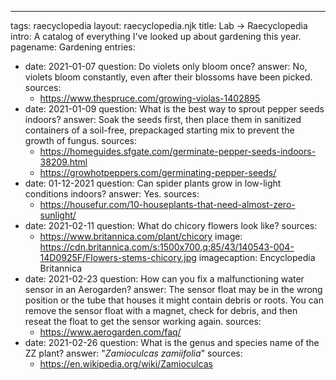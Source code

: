---
tags: raecyclopedia
layout: raecyclopedia.njk
title: Lab → Raecyclopedia
intro: A catalog of everything I've looked up about gardening this year.
pagename: Gardening
entries:
  - date: 2021-01-07
    question: Do violets only bloom once?
    answer: No, violets bloom constantly, even after their blossoms have been picked.
    sources: 
      - https://www.thespruce.com/growing-violas-1402895
  - date: 2021-01-09
    question: What is the best way to sprout pepper seeds indoors?
    answer: Soak the seeds first, then place them in sanitized containers of a soil-free, prepackaged starting mix to prevent the growth of fungus.
    sources:
      - https://homeguides.sfgate.com/germinate-pepper-seeds-indoors-38209.html
      - https://growhotpeppers.com/germinating-pepper-seeds/
  - date: 01-12-2021
    question: Can spider plants grow in low-light conditions indoors?
    answer: Yes.
    sources:
      - https://housefur.com/10-houseplants-that-need-almost-zero-sunlight/
  - date: 2021-02-11
    question: What do chicory flowers look like?
    sources:
      - https://www.britannica.com/plant/chicory
    image: https://cdn.britannica.com/s:1500x700,q:85/43/140543-004-14D0925F/Flowers-stems-chicory.jpg
    imagecaption: Encyclopedia Britannica
  - date: 2021-02-23
    question: How can you fix a malfunctioning water sensor in an Aerogarden?
    answer: The sensor float may be in the wrong position or the tube that houses it might contain debris or roots. You can remove the sensor float with a magnet, check for debris, and then reseat the float to get the sensor working again. 
    sources:
      - https://www.aerogarden.com/faq/
  - date: 2021-02-26
    question: What is the genus and species name of the ZZ plant?
    answer: "<i>Zamioculcas zamiifolia</i>"
    sources:
      - https://en.wikipedia.org/wiki/Zamioculcas